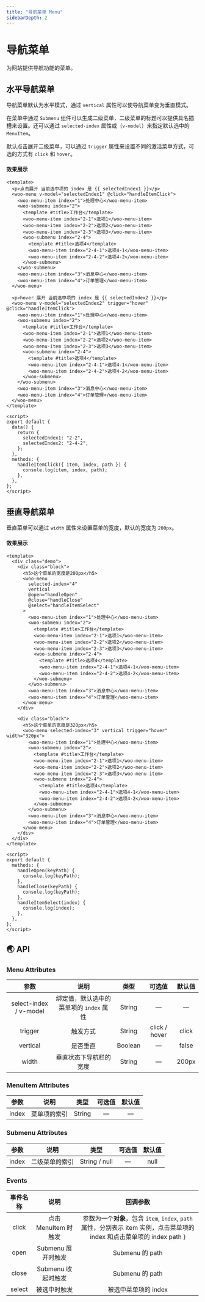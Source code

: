 ```yaml
---
title: "导航菜单 Menu"
sidebarDepth: 2
---
```


# 导航菜单

为网站提供导航功能的菜单。

## 水平导航菜单

导航菜单默认为水平模式，通过 `vertical` 属性可以使导航菜单变为垂直模式。

在菜单中通过 `Submenu` 组件可以生成二级菜单，二级菜单的标题可以提供具名插槽来设置。还可以通过 `selected-index` 属性或（`v-model`）来指定默认选中的 `MenuItem`。

默认点击展开二级菜单，可以通过 `trigger` 属性来设置不同的激活菜单方式，可选的方式有 `click` 和 `hover`。

#### 效果展示

<ClientOnly>
<menu-demo/>
</ClientOnly>

```vue
<template>
  <p>点击展开 当前选中项的 index 是 {{ selectedIndex1 }}</p>
  <woo-menu v-model="selectedIndex1" @click="handleItemClick">
    <woo-menu-item index="1">处理中心</woo-menu-item>
    <woo-submenu index="2">
      <template #title>工作台</template>
      <woo-menu-item index="2-1">选项1</woo-menu-item>
      <woo-menu-item index="2-2">选项2</woo-menu-item>
      <woo-menu-item index="2-3">选项3</woo-menu-item>
      <woo-submenu index="2-4">
        <template #title>选项4</template>
        <woo-menu-item index="2-4-1">选项4-1</woo-menu-item>
        <woo-menu-item index="2-4-2">选项4-2</woo-menu-item>
      </woo-submenu>
    </woo-submenu>
    <woo-menu-item index="3">消息中心</woo-menu-item>
    <woo-menu-item index="4">订单管理</woo-menu-item>
  </woo-menu>

  <p>hover 展开 当前选中项的 index 是 {{ selectedIndex2 }}</p>
  <woo-menu v-model="selectedIndex2" trigger="hover" @click="handleItemClick">
    <woo-menu-item index="1">处理中心</woo-menu-item>
    <woo-submenu index="2">
      <template #title>工作台</template>
      <woo-menu-item index="2-1">选项1</woo-menu-item>
      <woo-menu-item index="2-2">选项2</woo-menu-item>
      <woo-menu-item index="2-3">选项3</woo-menu-item>
      <woo-submenu index="2-4">
        <template #title>选项4</template>
        <woo-menu-item index="2-4-1">选项4-1</woo-menu-item>
        <woo-menu-item index="2-4-2">选项4-2</woo-menu-item>
      </woo-submenu>
    </woo-submenu>
    <woo-menu-item index="3">消息中心</woo-menu-item>
    <woo-menu-item index="4">订单管理</woo-menu-item>
  </woo-menu>
</template>

<script>
export default {
  data() {
    return {
      selectedIndex1: "2-2",
      selectedIndex2: "2-4-2",
    };
  },
  methods: {
    handleItemClick({ item, index, path }) {
      console.log(item, index, path);
    },
  },
};
</script>
```

## 垂直导航菜单

垂直菜单可以通过 `width` 属性来设置菜单的宽度，默认的宽度为 `200px`。

#### 效果展示

<ClientOnly>
<menu-demo-vertical/>
</ClientOnly>

```vue
<template>
  <div class="demo">
    <div class="block">
      <h5>这个菜单的宽度是200px</h5>
      <woo-menu
        selected-index="4"
        vertical
        @open="handleOpen"
        @close="handleClose"
        @select="handleItemSelect"
      >
        <woo-menu-item index="1">处理中心</woo-menu-item>
        <woo-submenu index="2">
          <template #title>工作台</template>
          <woo-menu-item index="2-1">选项1</woo-menu-item>
          <woo-menu-item index="2-2">选项2</woo-menu-item>
          <woo-menu-item index="2-3">选项3</woo-menu-item>
          <woo-submenu index="2-4">
            <template #title>选项4</template>
            <woo-menu-item index="2-4-1">选项4-1</woo-menu-item>
            <woo-menu-item index="2-4-2">选项4-2</woo-menu-item>
          </woo-submenu>
        </woo-submenu>
        <woo-menu-item index="3">消息中心</woo-menu-item>
        <woo-menu-item index="4">订单管理</woo-menu-item>
      </woo-menu>
    </div>

    <div class="block">
      <h5>这个菜单的宽度是320px</h5>
      <woo-menu selected-index="3" vertical trigger="hover" width="320px">
        <woo-menu-item index="1">处理中心</woo-menu-item>
        <woo-submenu index="2">
          <template #title>工作台</template>
          <woo-menu-item index="2-1">选项1</woo-menu-item>
          <woo-menu-item index="2-2">选项2</woo-menu-item>
          <woo-menu-item index="2-3">选项3</woo-menu-item>
          <woo-submenu index="2-4">
            <template #title>选项4</template>
            <woo-menu-item index="2-4-1">选项4-1</woo-menu-item>
            <woo-menu-item index="2-4-2">选项4-2</woo-menu-item>
          </woo-submenu>
        </woo-submenu>
        <woo-menu-item index="3">消息中心</woo-menu-item>
        <woo-menu-item index="4">订单管理</woo-menu-item>
      </woo-menu>
    </div>
  </div>
</template>

<script>
export default {
  methods: {
    handleOpen(keyPath) {
      console.log(keyPath);
    },
    handleClose(keyPath) {
      console.log(keyPath);
    },
    handleItemSelect(index) {
      console.log(index);
    },
  },
};
</script>
```

## 🌏 API

### Menu Attributes

|          参数          |                  说明                   |  类型   |    可选值     | 默认值 |
| :--------------------: | :-------------------------------------: | :-----: | :-----------: | :----: |
| select-index / v-model | 绑定值，默认选中的菜单项的 `index` 属性 | String  |       —       |   —    |
|        trigger         |                触发方式                 | String  | click / hover | click  |
|        vertical        |                是否垂直                 | Boolean |       —       | false  |
|         width          |         垂直状态下导航栏的宽度          | String  |       —       | 200px  |

### MenuItem Attributes

| 参数  |     说明     |  类型  | 可选值 | 默认值 |
| :---: | :----------: | :----: | :----: | :----: |
| index | 菜单项的索引 | String |   —    |   —    |

### Submenu Attributes

| 参数  |      说明      |     类型      | 可选值 | 默认值 |
| :---: | :------------: | :-----------: | :----: | :----: |
| index | 二级菜单的索引 | String / null |   —    |  null  |

### Events

| 事件名称 |         说明         |                                                         回调参数                                                          |
| :------: | :------------------: | :-----------------------------------------------------------------------------------------------------------------------: |
|  click   | 点击 MenuItem 时触发 | 参数为一个**对象**，包含 `item`, `index`, `path` 属性，分别表示 item 实例，点击菜单项的 index 和点击菜单项的 index path } |
|   open   |  Submenu 展开时触发  |                                                      Submenu 的 path                                                      |
|  close   |  Submenu 收起时触发  |                                                      Submenu 的 path                                                      |
|  select  |     被选中时触发     |                                                   被选中菜单项的 index                                                    |
